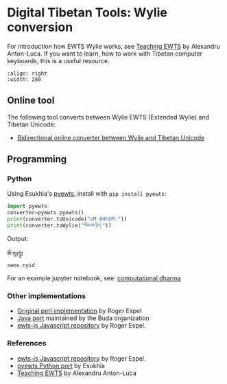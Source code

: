 # Digital Tibetan Tools: Wylie conversion

For introduction how EWTS Wylie works, see [Teaching EWTS](https://www.thlib.org/reference/transliteration/teachingewts.pdf) by Alexandru Anton-Luca. If you want to learn, how to work with Tibetan computer keyboards, this is a useful resource.

```{image} Images/ewts_converter.jpg
:align: right
:width: 280
```
## Online tool

The following tool converts between Wylie EWTS (Extended Wylie) and Tibetan Unicode:

* [Bidirectional online converter between Wylie and Tibetan Unicode](https://www.lotsawahouse.org/Static/tools/ewts.html)

## Programming

### Python

Using Esukhia's [pyewts](https://github.com/OpenPecha-dev/pyewts), install with `pip install pyewts`:

```python
import pyewts
converter=pyewts.pyewts()
print(converter.toUnicode("oM AHhUM:"))
print(converter.toWylie("སེམས་ཉིད་"))
```
Output:
```
ཨོཾ་ཨཱཿཧཱུཾ༔
sems nyid 
```

For an example jupyter notebook, see: [computational dharma](computational_dharma.ipynb)

### Other implementations

- [Original perl implementation](https://www.lotsawahouse.org/Static/Lingua-BO-Wylie-dev.zip) by Roger Espel
- [Java port](https://github.com/buda-base/ewts-converter) maintained by the Buda organization
- [ewts-js Javascript repository](https://github.com/rogerespel/ewts-js) by Roger Espel.

### References

- [ewts-js Javascript repository](https://github.com/rogerespel/ewts-js) by Roger Espel.
- [pyewts Python port](https://github.com/OpenPecha-dev/pyewts) by Esukhia
- [Teaching EWTS](https://www.thlib.org/reference/transliteration/teachingewts.pdf) by Alexandru Anton-Luca
